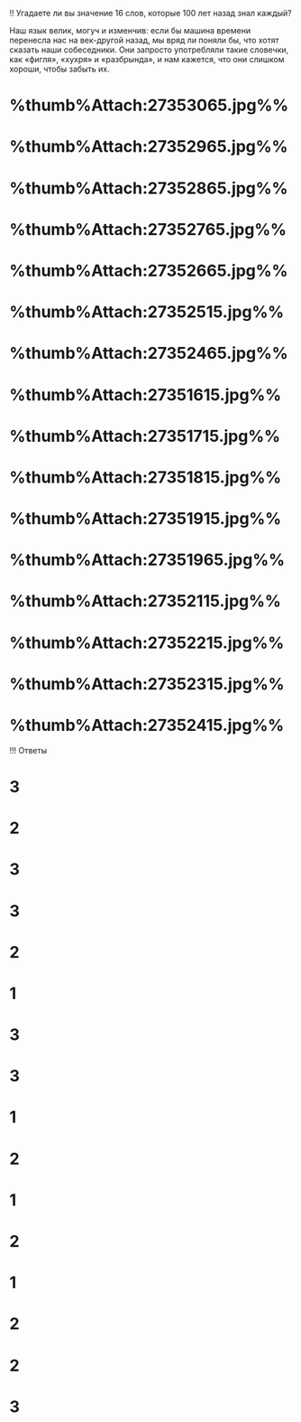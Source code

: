 !! Угадаете ли вы значение 16 слов, которые 100 лет назад знал каждый?

Наш язык велик, могуч и изменчив: если бы машина времени перенесла нас на век-другой назад, мы вряд ли поняли бы, что хотят сказать наши собеседники. Они запросто употребляли такие словечки, как «фигля», «хухря» и «разбрында», и нам кажется, что они слишком хороши, чтобы забыть их.

# %thumb%Attach:27353065.jpg%%
# %thumb%Attach:27352965.jpg%%
# %thumb%Attach:27352865.jpg%%
# %thumb%Attach:27352765.jpg%%
# %thumb%Attach:27352665.jpg%%
# %thumb%Attach:27352515.jpg%%
# %thumb%Attach:27352465.jpg%%
# %thumb%Attach:27351615.jpg%%
# %thumb%Attach:27351715.jpg%%
# %thumb%Attach:27351815.jpg%%
# %thumb%Attach:27351915.jpg%%
# %thumb%Attach:27351965.jpg%%
# %thumb%Attach:27352115.jpg%%
# %thumb%Attach:27352215.jpg%%
# %thumb%Attach:27352315.jpg%%
# %thumb%Attach:27352415.jpg%%

!!! Ответы

# 3
# 2
# 3
# 3
# 2
# 1
# 3
# 3
# 1
# 2
# 1
# 2
# 1
# 2
# 2
# 3
